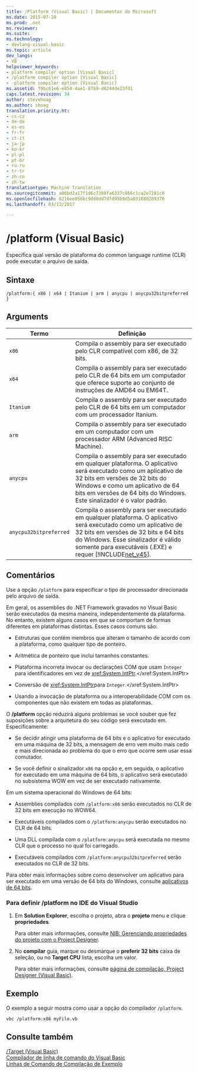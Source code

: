 ```yaml
---
title: /Platform (Visual Basic) | Documentos do Microsoft
ms.date: 2015-07-20
ms.prod: .net
ms.reviewer: 
ms.suite: 
ms.technology:
- devlang-visual-basic
ms.topic: article
dev_langs:
- VB
helpviewer_keywords:
- platform compiler option [Visual Basic]
- /platform compiler option [Visual Basic]
- -platform compiler option [Visual Basic]
ms.assetid: f9bc61e6-e854-4ae1-87b9-d6244de23fd1
caps.latest.revision: 34
author: stevehoag
ms.author: shoag
translation.priority.ht:
- cs-cz
- de-de
- es-es
- fr-fr
- it-it
- ja-jp
- ko-kr
- pl-pl
- pt-br
- ru-ru
- tr-tr
- zh-cn
- zh-tw
translationtype: Machine Translation
ms.sourcegitcommit: a06bd2a17f1d6c7308fa6337c866c1ca2e7281c0
ms.openlocfilehash: 6216ee056bc9dd8dd7dfd95b9d5a031880209370
ms.lasthandoff: 03/13/2017

---
```

# <a name="platform-visual-basic"></a>/platform (Visual Basic)
Especifica qual versão de plataforma do common language runtime (CLR) pode executar o arquivo de saída.  
  
## <a name="syntax"></a>Sintaxe  
  
```  
/platform:{ x86 | x64 | Itanium | arm | anycpu | anycpu32bitpreferred }  
```  
  
## <a name="arguments"></a>Arguments  
  
|Termo|Definição|  
|---|---|  
|`x86`|Compila o assembly para ser executado pelo CLR compatível com x86, de 32 bits.|  
|`x64`|Compila o assembly para ser executado pelo CLR de 64 bits em um computador que oferece suporte ao conjunto de instruções de AMD64 ou EM64T.|  
|`Itanium`|Compila o assembly para ser executado pelo CLR de 64 bits em um computador com um processador Itanium.|  
|`arm`|Compila o assembly para ser executado em um computador com um processador ARM (Advanced RISC Machine).|  
|`anycpu`|Compila o assembly para ser executado em qualquer plataforma. O aplicativo será executado como um aplicativo de 32 bits em versões de 32 bits do Windows e como um aplicativo de 64 bits em versões de 64 bits do Windows. Este sinalizador é o valor padrão.|  
|`anycpu32bitpreferred`|Compila o assembly para ser executado em qualquer plataforma. O aplicativo será executado como um aplicativo de 32 bits em versões de 32 bits e 64 bits do Windows. Esse sinalizador é válido somente para executáveis (.EXE) e requer [!INCLUDE[net_v45](../../../csharp/language-reference/compiler-options/includes/net_v45_md.md)].|  
  
## <a name="remarks"></a>Comentários  
 Use a opção `/platform` para especificar o tipo de processador direcionada pelo arquivo de saída.  
  
 Em geral, os assemblies do .NET Framework gravados no Visual Basic serão executados da mesma maneira, independentemente da plataforma. No entanto, existem alguns casos em que se comportam de formas diferentes em plataformas distintas. Esses casos comuns são:  
  
-   Estruturas que contêm membros que alteram o tamanho de acordo com a plataforma, como qualquer tipo de ponteiro.  
  
-   Aritmética de ponteiro que inclui tamanhos constantes.  
  
-   Plataforma incorreta invocar ou declarações COM que usam `Integer` para identificadores em vez de <xref:System.IntPtr>.</xref:System.IntPtr>  
  
-   Conversão de <xref:System.IntPtr>para `Integer`.</xref:System.IntPtr>  
  
-   Usando a invocação de plataforma ou a interoperabilidade COM com os componentes que não existem em todas as plataformas.  
  
 O **/platform** opção reduzirá alguns problemas se você souber que fez suposições sobre a arquitetura do seu código será executado em. Especificamente:  
  
-   Se decidir atingir uma plataforma de 64 bits e o aplicativo for executado em uma máquina de 32 bits, a mensagem de erro vem muito mais cedo e mais direcionada ao problema do que o erro que ocorre sem usar essa comutador.  
  
-   Se você definir o sinalizador `x86` na opção e, em seguida, o aplicativo for executado em uma máquina de 64 bits, o aplicativo será executado no subsistema WOW em vez de ser executado nativamente.  
  
 Em um sistema operacional do Windows de 64 bits:  
  
-   Assemblies compilados com `/platform:x86` serão executados no CLR de 32 bits em execução no WOW64.  
  
-   Executáveis compilados com o `/platform:anycpu` serão executados no CLR de 64 bits.  
  
-   Uma DLL compilada com o `/platform:anycpu` será executada no mesmo CLR que o processo no qual foi carregado.  
  
-   Executáveis compilados com `/platform:anycpu32bitpreferred` serão executados no CLR de 32 bits.  
  
 Para obter mais informações sobre como desenvolver um aplicativo para ser executado em uma versão de 64 bits do Windows, consulte [aplicativos de 64 bits](https://msdn.microsoft.com/library/ms241064).  
  
### <a name="to-set-platform-in-the-visual-studio-ide"></a>Para definir /platform no IDE do Visual Studio  
  
1.  Em **Solution Explorer**, escolha o projeto, abra o **projeto** menu e clique **propriedades**.  
  
     Para obter mais informações, consulte [NIB: Gerenciando propriedades do projeto com o Project Designer](http://msdn.microsoft.com/en-us/983f3c18-832f-4666-afec-74b716ff3e0e).  
  
2.  No **compilar** guia, marque ou desmarque o **preferir 32 bits** caixa de seleção, ou no **Target CPU** lista, escolha um valor.  
  
     Para obter mais informações, consulte [página de compilação, Project Designer (Visual Basic)](https://docs.microsoft.com/visualstudio/ide/reference/compile-page-project-designer-visual-basic).  
  
## <a name="example"></a>Exemplo  
 O exemplo a seguir mostra como usar a opção do compilador `/platform`.  
  
```  
vbc /platform:x86 myFile.vb  
```  
  
## <a name="see-also"></a>Consulte também  
 [/Target (Visual Basic)](target.md)   
 [Compilador de linha de comando do Visual Basic](index.md)   
 [Linhas de Comando de Compilação de Exemplo](sample-compilation-command-lines.md)
